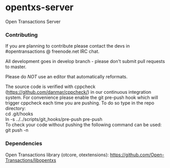 opentxs-server
==============

Open Transactions Server

### Contributing

If you are planning to contribute please contact the devs in #opentransactions @ freenode.net IRC chat.

All development goes in develop branch - please don't submit pull requests to master.

Please do *NOT* use an editor that automatically reformats.

The source code is verified with cppcheck (https://github.com/danmar/cppcheck/)
in our continuous integration system. For convenience please enable the git pre-push
hook which will trigger cppcheck each time you are pushing. To do so type in the
repo directory:  
cd .git/hooks  
ln -s ../../scripts/git_hooks/pre-push pre-push  
To check your code without pushing the following command can be used:  
git push -n

### Dependencies
Open Transactions library (otcore, otextensions):
https://github.com/Open-Transactions/libopentxs
